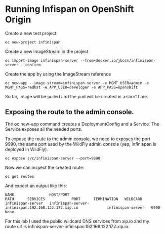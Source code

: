 # Running Infispan on OpenShift Origin

Create a new test project

```
oc new-project infinispan
```

Create a new ImageStream in the project

```
oc import-image infinispan-server --from=docker.io/jboss/infinispan-server --confirm
```

Create the app by using the ImageStream reference

```
oc new-app --image-stream=infinispan-server -e MGMT_USER=admin -e MGMT_PASS=redhat -e APP_USER=developer -e APP_PASS=openshift
```

So far, image will be pulled and the pod will be created in a short time.

## Exposing the route to the admin console.

The oc new-app command creates a DeploymentConfig and a Service. The Service exposes all the needed ports.

To expose the route to the admin console, we need to exposes the port 9990, the same port used by the WildFly admin console (yep, Infinispan is deployed in WildFly).

```
oc expose svc/infinispan-server --port=9990
```

Now we can inspect the created route:

```
oc get routes
```

And expect an output like this:

```
NAME                HOST/PORT                                             PATH      SERVICES            PORT      TERMINATION   WILDCARD
infinispan-server   infinispan-server-infinispan.192.168.122.172.xip.io             infinispan-server   9990                    None
```

For this lab I used the public wildcard DNS services from xip.io and my route url is infinispan-server-infinispan.192.168.122.172.xip.io.

